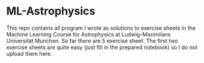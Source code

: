 # ML-Astrophysics
This repo contains all program I wrote as solutions to exercise sheets in the Machine Learning Course for Astrophysics at Ludwig-Maximilans Universität Munchen. So far there are 5 exercise sheet. The first two exercise sheets are quite easy (just fill in the prepared notebook) so I do not upload them here.
